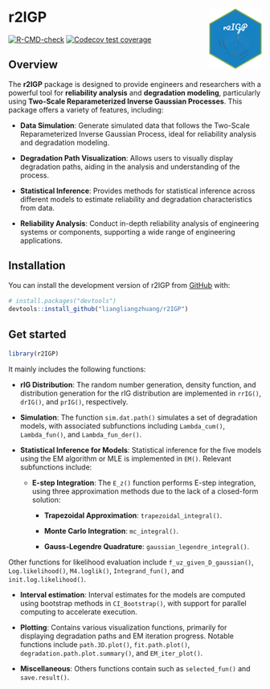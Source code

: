 
# r2IGP <img src='man/figures/logo.png' align="right" height="120" />

<!-- badges: start -->

[![R-CMD-check](https://github.com/liangliangzhuang/r2IGP/actions/workflows/R-CMD-check.yaml/badge.svg)](https://github.com/liangliangzhuang/r2IGP/actions/workflows/R-CMD-check.yaml)
[![Codecov test
coverage](https://codecov.io/gh/liangliangzhuang/r2IGP/graph/badge.svg)](https://app.codecov.io/gh/liangliangzhuang/r2IGP)
<!-- badges: end -->

## Overview

The **r2IGP** package is designed to provide engineers and researchers
with a powerful tool for **reliability analysis** and **degradation
modeling**, particularly using **Two-Scale Reparameterized Inverse
Gaussian Processes**. This package offers a variety of features,
including:

- **Data Simulation**: Generate simulated data that follows the
  Two-Scale Reparameterized Inverse Gaussian Process, ideal for
  reliability analysis and degradation modeling.

- **Degradation Path Visualization**: Allows users to visually display
  degradation paths, aiding in the analysis and understanding of the
  process.

- **Statistical Inference**: Provides methods for statistical inference
  across different models to estimate reliability and degradation
  characteristics from data.

- **Reliability Analysis**: Conduct in-depth reliability analysis of
  engineering systems or components, supporting a wide range of
  engineering applications.

## Installation

You can install the development version of r2IGP from
[GitHub](https://github.com/) with:

``` r
# install.packages("devtools")
devtools::install_github("liangliangzhuang/r2IGP")
```

## Get started

``` r
library(r2IGP)
```

It mainly includes the following functions:

- **rIG Distribution**: The random number generation, density function,
  and distribution generation for the rIG distribution are implemented
  in `rrIG()`, `drIG()`, and `prIG()`, respectively.

- **Simulation**: The function `sim.dat.path()` simulates a set of
  degradation models, with associated subfunctions including
  `Lambda_cum()`, `Lambda_fun()`, and `Lambda_fun_der()`.

- **Statistical Inference for Models**: Statistical inference for the
  five models using the EM algorithm or MLE is implemented in `EM()`.
  Relevant subfunctions include:

  - **E-step Integration**: The `E_z()` function performs E-step
    integration, using three approximation methods due to the lack of a
    closed-form solution:

    - **Trapezoidal Approximation**: `trapezoidal_integral()`.

    - **Monte Carlo Integration**: `mc_integral()`.

    - **Gauss-Legendre Quadrature**: `gaussian_legendre_integral()`.

Other functions for likelihood evaluation include
`f_uz_given_D_gaussian()`, `Log.likelihood()`, `M4.loglik()`,
`Integrand_fun()`, and `init.log.likelihood()`.

- **Interval estimation**: Interval estimates for the models are
  computed using bootstrap methods in `CI_Bootstrap()`, with support for
  parallel computing to accelerate execution.

- **Plotting**: Contains various visualization functions, primarily for
  displaying degradation paths and EM iteration progress. Notable
  functions include `path.3D.plot()`, `fit.path.plot()`,
  `degradation.path.plot.summary()`, and `EM_iter_plot()`.

- **Miscellaneous**: Others functions contain such as `selected_fun()`
  and `save.result()`.

<!-- ## Articles -->

<!-- [Simulation data analysis](https://liangliangzhuang.github.io/r2IGP/docs/articles/Simulation-data-analysis.html) -->
